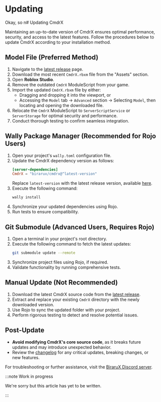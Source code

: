 # Updating

Okay, so n# Updating CmdrX

Maintaining an up-to-date version of CmdrX ensures optimal performance, security, and access to the latest features. Follow the procedures below to update CmdrX according to your installation method.

## Model File (Preferred Method)

1. Navigate to the [latest release](https://github.com/BiraruX/CmdrX/releases/latest) page.
2. Download the most recent `CmdrX.rbxm` file from the "Assets" section.
3. Open **Roblox Studio**.
4. Remove the outdated `CmdrX` ModuleScript from your game.
5. Import the updated `CmdrX.rbxm` file by either:
   - Dragging and dropping it into the viewport, or
   - Accessing the `Model` tab → `Advanced` section → Selecting `Model`, then locating and opening the downloaded file.
6. Relocate the `CmdrX` ModuleScript to `ServerScriptService` or `ServerStorage` for optimal security and performance.
7. Conduct thorough testing to confirm seamless integration.

## Wally Package Manager (Recommended for Rojo Users)

1. Open your project's `wally.toml` configuration file.
2. Update the CmdrX dependency version as follows:
   ```toml
   [server-dependencies]
   CmdrX = "birarux/cmdrx@^latest-version"
   ```
   Replace `latest-version` with the latest release version, available [here](https://github.com/BiraruX/CmdrX/releases/latest).
3. Execute the following command:
   ```sh
   wally install
   ```
4. Synchronize your updated dependencies using Rojo.
5. Run tests to ensure compatibility.

## Git Submodule (Advanced Users, Requires Rojo)

1. Open a terminal in your project's root directory.
2. Execute the following command to fetch the latest updates:
   ```sh
   git submodule update --remote
   ```
3. Synchronize project files using Rojo, if required.
4. Validate functionality by running comprehensive tests.

## Manual Update (Not Recommended)

1. Download the latest CmdrX source code from the [latest release](https://github.com/BiraruX/CmdrX/releases/latest).
2. Extract and replace your existing `CmdrX` directory with the newly downloaded version.
3. Use Rojo to sync the updated folder with your project.
4. Perform rigorous testing to detect and resolve potential issues.

## Post-Update

- **Avoid modifying CmdrX's core source code**, as it breaks future updates and may introduce unexpected behavior.
- Review the [changelog](https://github.com/BiraruX/CmdrX/releases) for any critical updates, breaking changes, or new features.

For troubleshooting or further assistance, visit the [BiraruX Discord server](https://discord.com/invite/KTbpAEhWsf).

:::note Work in progress

We're sorry but this article has yet to be written.

:::
